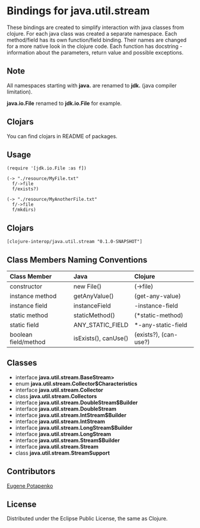 # Bindings for java.util.stream

These bindings are created to simplify interaction with java classes from clojure.
For each java class was created a separate namespace.
Each method/field has its own function/field binding.
Their names are changed for a more native look in the clojure code. Each function has docstring - information about the parameters, return value and possible exceptions.

## Note

All namespaces starting with **java.** are renamed to **jdk.** (java compiler limitation). 

**java.io.File** renamed to **jdk.io.File** for example. 

## Clojars

You can find clojars in README of packages.

## Usage

```
(require '[jdk.io.File :as f])

(-> "./resource/MyFile.txt"
  f/->file
  f/exists?)

(-> "./resource/MyAnotherFile.txt"
  f/->file
  f/mkdirs)
```




## Clojars

```
[clojure-interop/java.util.stream "0.1.0-SNAPSHOT"]
```

## Class Members Naming Conventions

| Class Member | Java | Clojure |
|:--|:--|:--|
| constructor | new File() | (->file) |
| instance method | getAnyValue() | (get-any-value) |
| instance field | instanceField | -instance-field |
| static method | staticMethod() | (*static-method) |
| static field | ANY_STATIC_FIELD | *-any-static-field |
| boolean field/method | isExists(), canUse() | (exists?), (can-use?) |

## Classes

- interface **java.util.stream.BaseStream>**
- enum **java.util.stream.Collector$Characteristics**
- interface **java.util.stream.Collector**
- class **java.util.stream.Collectors**
- interface **java.util.stream.DoubleStream$Builder**
- interface **java.util.stream.DoubleStream**
- interface **java.util.stream.IntStream$Builder**
- interface **java.util.stream.IntStream**
- interface **java.util.stream.LongStream$Builder**
- interface **java.util.stream.LongStream**
- interface **java.util.stream.Stream$Builder**
- interface **java.util.stream.Stream**
- class **java.util.stream.StreamSupport**

## Contributors

[Eugene Potapenko](https://github.com/potapenko/)

## License

Distributed under the Eclipse Public License, the same as Clojure.
